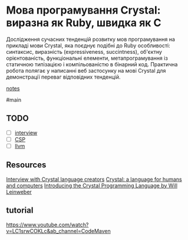 # Мова програмування Crystal: виразна як Ruby, швидка як C
 
Дослідження сучасних тенденцій розвитку мов програмування на прикладі мови
Crystal, яка поєднує подібні до Ruby особливості: синтаксис, виразність
(expressiveness, succintness), об'єктну орієнтованість, функціональні елементи,
метапрограмування із статичною типізацією і компільованістю в бінарний код.
Практична робота полягає у написанні веб застосунку на мові Crystal для
демонстрації переваг відповідних тенденцій.

[notes](notes)

#main

## TODO
- [ ] [interview](interview)
- [ ] [CSP](CSP)
- [ ] [llvm](llvm)

## Resources
[Interview with Crystal language creators](interview)
[Crystal: a language for humans and computers](languge_for_humas_and_computers)
[Introducing the Crystal Programming Language by Will Leinweber](https://www.youtube.com/watch?v=GHPBMwrOV1w&ab_channel=DoximityEngineering)

## tutorial
https://www.youtube.com/watch?v=LC1srwCOKLc&ab_channel=CodeMaven

